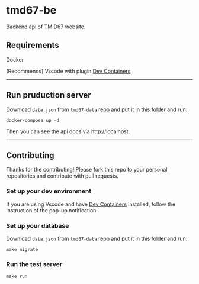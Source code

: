 # tmd67-be
Backend api of TM D67 website.

## Requirements
Docker

(Recommends) Vscode with plugin [Dev Containers](https://marketplace.visualstudio.com/items?itemName=ms-vscode-remote.remote-containers)

---
## Run pruduction server
Download `data.json` from `tmd67-data` repo and put it in this folder and run:

    docker-compose up -d

Then you can see the api docs via http://localhost.

---
## Contributing
Thanks for the contributing! Please fork this repo to your personal repositories and contribute with pull requests.

### Set up your dev environment
If you are using Vscode and have [Dev Containers](https://marketplace.visualstudio.com/items?itemName=ms-vscode-remote.remote-containers) installed, follow the instruction of the pop-up notification.

### Set up your database
Download `data.json` from `tmd67-data` repo and put it in this folder and run:

    make migrate

### Run the test server
    make run
